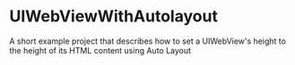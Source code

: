 # UIWebViewWithAutolayout
A short example project that describes how to set a UIWebView's height to the height of its HTML content using Auto Layout
